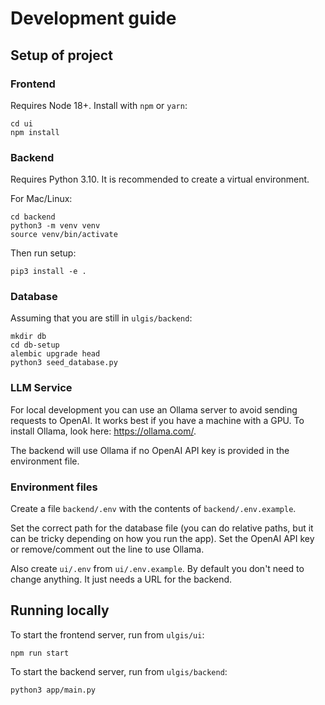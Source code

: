 # Development guide

## Setup of project

### Frontend

Requires Node 18+. Install with `npm` or `yarn`:

```
cd ui
npm install
```

### Backend
Requires Python 3.10. It is recommended to create a virtual environment.

For Mac/Linux:
```
cd backend
python3 -m venv venv
source venv/bin/activate
```

Then run setup:

```
pip3 install -e .
```

### Database
Assuming that you are still in `ulgis/backend`:

```
mkdir db
cd db-setup
alembic upgrade head
python3 seed_database.py
```

### LLM Service
For local development you can use an Ollama server to avoid sending requests to OpenAI. It works best if you have a machine with a GPU. To install Ollama, look here: https://ollama.com/.

The backend will use Ollama if no OpenAI API key is provided in the environment file.

### Environment files
Create a file `backend/.env` with the contents of `backend/.env.example`.

Set the correct path for the database file (you can do relative paths, but it can be tricky depending on how you run the app). Set the OpenAI API key or remove/comment out the line to use Ollama.

Also create `ui/.env` from `ui/.env.example`. By default you don't need to change anything. It just needs a URL for the backend.

## Running locally
To start the frontend server, run from `ulgis/ui`:
```
npm run start
```

To start the backend server, run from `ulgis/backend`:
```
python3 app/main.py
```